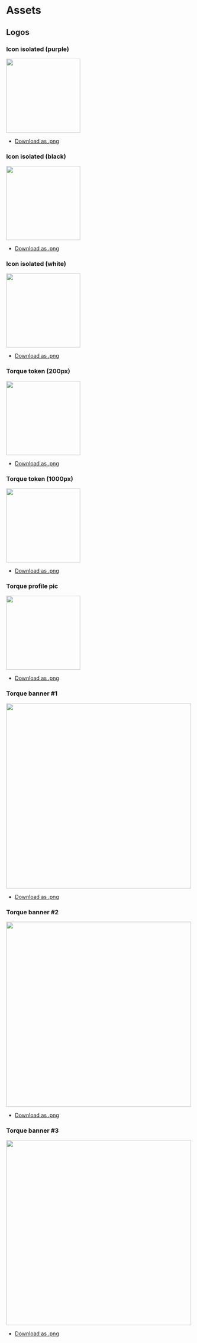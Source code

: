 # Assets

## Logos

### Icon isolated (purple)
<img src="/img/torque-logo.png"  width="200px" height="auto" />

- [Download as .png](/img/torque-logo.png)

### Icon isolated (black)
<img src="/img/torque-black.png"  width="200px" height="auto" />

- [Download as .png](/img/torque-black.png)
  
### Icon isolated (white)
<img src="/img/torque-white.png"  width="200px" height="auto" />

- [Download as .png](/img/torque-white.png)

### Torque token (200px)
<img src="/img/torq-200.png"  width="200px" height="auto" />

- [Download as .png](/img/torq-200.png)

### Torque token (1000px)
<img src="/img/torq-1000.png"  width="200px" height="auto" />

- [Download as .png](/img/torq-1000.png)

### Torque profile pic
<img src="/img/torque-square.png"  width="200px" height="auto" />

- [Download as .png](/img/torque-square.png)

### Torque banner #1
<img src="/img/t-banner.png"  width="500px" height="auto" />

- [Download as .png](/img/t-banner.png)

### Torque banner #2
<img src="/img/boost-light.png"  width="500px" height="auto" />

- [Download as .png](/img/boost-light.png)

### Torque banner #3
<img src="/img/borrow-light.png"  width="500px" height="auto" />

- [Download as .png](/img/borrorw-light.png)